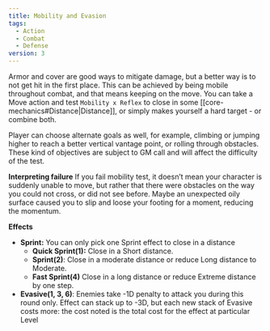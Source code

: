 ```yaml
---
title: Mobility and Evasion
tags:
  - Action
  - Combat
  - Defense
version: 3
---
```


Armor and cover are good ways to mitigate damage, but a better way is to not get hit in the first place. This can be achieved by being mobile throughout combat, and that means keeping on the move. You can take a Move action and test `Mobility x Reflex` to close in some [[core-mechanics#Distance|Distance]], or simply makes yourself a hard target - or combine both.

Player can choose alternate goals as well, for example, climbing or jumping higher to reach a better vertical vantage point, or rolling through obstacles. These kind of objectives are subject to GM call and will affect the difficulty of the test.

**Interpreting failure**
If you fail mobility test, it doesn’t mean your character is suddenly unable to move, but rather that there were obstacles on the way you could not cross, or did not see before. Maybe an unexpected oily surface caused you to slip and loose your footing for a moment, reducing the momentum.

**Effects**

- **Sprint:** You can only pick one Sprint effect to close in a distance
	- **Quick Sprint(1):** Close in a Short distance.
	- **Sprint(2)**: Close in a moderate distance or reduce Long distance to Moderate.
	- **Fast Sprint(4)** Close in a long distance or reduce Extreme distance by one step.
- **Evasive(1, 3, 6)**: Enemies take -1D penalty to attack you during this round only. Effect can stack up to -3D, but each new stack of Evasive costs more: the cost noted is the total cost for the effect at particular Level